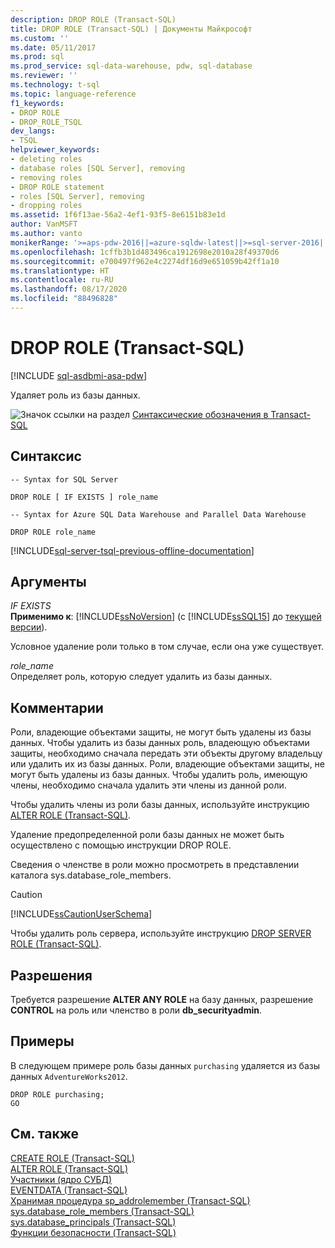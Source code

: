 ```yaml
---
description: DROP ROLE (Transact-SQL)
title: DROP ROLE (Transact-SQL) | Документы Майкрософт
ms.custom: ''
ms.date: 05/11/2017
ms.prod: sql
ms.prod_service: sql-data-warehouse, pdw, sql-database
ms.reviewer: ''
ms.technology: t-sql
ms.topic: language-reference
f1_keywords:
- DROP ROLE
- DROP_ROLE_TSQL
dev_langs:
- TSQL
helpviewer_keywords:
- deleting roles
- database roles [SQL Server], removing
- removing roles
- DROP ROLE statement
- roles [SQL Server], removing
- dropping roles
ms.assetid: 1f6f13ae-56a2-4ef1-93f5-8e6151b83e1d
author: VanMSFT
ms.author: vanto
monikerRange: '>=aps-pdw-2016||=azure-sqldw-latest||>=sql-server-2016||=sqlallproducts-allversions||>=sql-server-linux-2017||=azuresqldb-mi-current'
ms.openlocfilehash: 1cffb3b1d483496ca1912698e2010a28f49370d6
ms.sourcegitcommit: e700497f962e4c2274df16d9e651059b42ff1a10
ms.translationtype: HT
ms.contentlocale: ru-RU
ms.lasthandoff: 08/17/2020
ms.locfileid: "88496828"
---
```

# <a name="drop-role-transact-sql"></a>DROP ROLE (Transact-SQL)
[!INCLUDE [sql-asdbmi-asa-pdw](../../includes/applies-to-version/sql-asdbmi-asa-pdw.md)]

  Удаляет роль из базы данных.  
  
 ![Значок ссылки на раздел](../../database-engine/configure-windows/media/topic-link.gif "Значок ссылки на раздел") [Синтаксические обозначения в Transact-SQL](../../t-sql/language-elements/transact-sql-syntax-conventions-transact-sql.md)  
  
## <a name="syntax"></a>Синтаксис  
  
```  
-- Syntax for SQL Server  
  
DROP ROLE [ IF EXISTS ] role_name  
```  
  
```  
-- Syntax for Azure SQL Data Warehouse and Parallel Data Warehouse  
  
DROP ROLE role_name  
```  
  
[!INCLUDE[sql-server-tsql-previous-offline-documentation](../../includes/sql-server-tsql-previous-offline-documentation.md)]

## <a name="arguments"></a>Аргументы
 *IF EXISTS*  
 **Применимо к**: [!INCLUDE[ssNoVersion](../../includes/ssnoversion-md.md)] (с [!INCLUDE[ssSQL15](../../includes/sssql15-md.md)] до [текущей версии](https://go.microsoft.com/fwlink/p/?LinkId=299658)).  
  
 Условное удаление роли только в том случае, если она уже существует.  
  
 *role_name*  
 Определяет роль, которую следует удалить из базы данных.  
  
## <a name="remarks"></a>Комментарии  
 Роли, владеющие объектами защиты, не могут быть удалены из базы данных. Чтобы удалить из базы данных роль, владеющую объектами защиты, необходимо сначала передать эти объекты другому владельцу или удалить их из базы данных. Роли, владеющие объектами защиты, не могут быть удалены из базы данных. Чтобы удалить роль, имеющую члены, необходимо сначала удалить эти члены из данной роли.  
  
 Чтобы удалить члены из роли базы данных, используйте инструкцию [ALTER ROLE (Transact-SQL)](../../t-sql/statements/alter-role-transact-sql.md).  
  
 Удаление предопределенной роли базы данных не может быть осуществлено с помощью инструкции DROP ROLE.  
  
 Сведения о членстве в роли можно просмотреть в представлении каталога sys.database_role_members.  
  
> [!CAUTION]  
>  [!INCLUDE[ssCautionUserSchema](../../includes/sscautionuserschema-md.md)]  
  
 Чтобы удалить роль сервера, используйте инструкцию [DROP SERVER ROLE (Transact-SQL)](../../t-sql/statements/drop-server-role-transact-sql.md).  
  
## <a name="permissions"></a>Разрешения  
 Требуется разрешение **ALTER ANY ROLE** на базу данных, разрешение **CONTROL** на роль или членство в роли **db_securityadmin**.  
  
## <a name="examples"></a>Примеры  
 В следующем примере роль базы данных `purchasing` удаляется из базы данных `AdventureWorks2012`.  
  
```  
DROP ROLE purchasing;  
GO  
```  
  
  
## <a name="see-also"></a>См. также  
 [CREATE ROLE (Transact-SQL)](../../t-sql/statements/create-role-transact-sql.md)   
 [ALTER ROLE (Transact-SQL)](../../t-sql/statements/alter-role-transact-sql.md)   
 [Участники (ядро СУБД)](../../relational-databases/security/authentication-access/principals-database-engine.md)   
 [EVENTDATA (Transact-SQL)](../../t-sql/functions/eventdata-transact-sql.md)   
 [Хранимая процедура sp_addrolemember (Transact-SQL)](../../relational-databases/system-stored-procedures/sp-addrolemember-transact-sql.md)   
 [sys.database_role_members (Transact-SQL)](../../relational-databases/system-catalog-views/sys-database-role-members-transact-sql.md)   
 [sys.database_principals (Transact-SQL)](../../relational-databases/system-catalog-views/sys-database-principals-transact-sql.md)   
 [Функции безопасности &#40;Transact-SQL&#41;](../../t-sql/functions/security-functions-transact-sql.md)  
  
  


